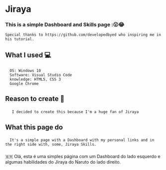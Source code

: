 # Jiraya
  ### This is a simple Dashboard and Skills page ::open_mouth::joy:
    Special thanks to https://github.com/developedbyed who inspiring me in his tutorial.
  
## What I used :computer:
  ### 
      OS: Windows 10
      Software: Visual Studio Code
      knowledge: HTML5, CSS 3
      Google Chrome
      
## Reason to create :thinking:
  ###
       I decided to create this because I'm a huge fan of Jiraya

## What this page do
 ###
      It's a simple page with a Dashboard with my personal links and in the right side with, some, Jiraya Skills.
     
### 
🇧🇷 Olá, esta é uma simples página com um Dashboard do lado esquerdo e algumas habilidades do Jiraya do Naruto do lado direito.

